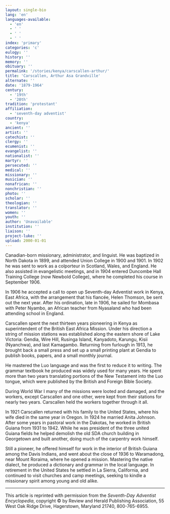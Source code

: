 ```yaml
---
layout: single-bio
lang: 'en'
languages-available:
  - 'en'
  - ' '
  - ' '
  - ' '
index: 'primary'
categories: 'c'
eulogy: ''
history: ''
memory: ''
obituary: ''
permalink: '/stories/kenya/carscallen-arthur/'
title: 'Carscallen, Arthur Asa Grandville'
alternate: ''
date: '1879-1964'
century:
  - '19th'
  - '20th'
tradition: 'protestant'
affiliation:
  - 'seventh-day adventist'
country:
  - 'kenya'
ancient: ''
artist: ''
catechist: ''
clergy: ''
ecumenist: ''
evangelist: ''
nationalist: ''
martyr: ''
persecuted: ''
medical: ''
missionary: ''
musician: ''
nonafrican: ''
nonchristian: ''
photo: ''
scholar: ''
theologian: ''
translator: ''
women: ''
youth: ''
author: 'Unavailable'
institution: ''
liaison: ''
project-luke: ''
upload: 2000-01-01
---
```



Canadian-born missionary, administrator, and linguist.  He was baptized in North Dakota in 1899, and attended Union College in 1900 and 1901.  In 1902 he was sent to work as a colporteur in Scotland, Wales, and England.  He also assisted in evangelistic meetings, and in 1904 entered Duncombe Hall Training College (now Newbold College), where he completed his course in September 1906.

In 1906 he accepted a call to open up Seventh-day Adventist work in Kenya, East Africa, with the arrangement that his fianc&eacute;e, Helen Thomson, be sent out the next year.  After his ordination, late in 1906, he sailed for Mombasa with Peter Nyambo, an African teacher from Nyasaland who had been attending school in England.

Carscallen spent the next thirteen years pioneering in Kenya as superintendent of the British East Africa Mission.  Under his direction a string of mission stations was established along the eastern shore of Lake Victoria: Gendia, Wire Hill, Rusinga Island, Kanyadoto, Karungu, Kisii (Nyanchwa), and last Kamagambo.  Returning from furlough in 1913, he brought back a small press and set up a small printing plant at Gendia to publish books, papers, and a small monthly journal.

He mastered the Luo language and was the first to reduce it to writing.  The grammar textbook he produced was widely used for many years.  He spent more than two years translating portions of the New Testament into the Luo tongue, which were published by the British and Foreign Bible Society.

During World War I many of the missions were looted and damaged, and the workers, except Carscallen and one other, were kept from their stations for nearly two years.  Carscallen held the workers together through it all.

In 1921 Carscallen returned with his family to the United States, where his wife died in the same year in Oregon.  In 1924 he married Anita Johnson.  After some years in pastoral work in the Dakotas, he worked in British Guiana from 1931 to 1942.  While he was president of the three united Guiana fields he helped demolish the old SDA church building in Georgetown and built another, doing much of the carpentry work himself.

Still a pioneer, he offered himself for work in the interior of British Guiana among the Davis Indians, and went about the close of 1936 to Waramadong, near Mount Roraima, where he opened a mission.  Mastering the native dialect, he produced a dictionary and grammar in the local language.  In retirement in the United States he settled in La Sierra, California, and continued to visit churches and camp meetings, seeking to kindle a missionary spirit among young and old alike.

---

This article is reprinted with permission from the *Seventh-Day Adventist Encyclopedia*, copyright &copy; by Review and Herald Publishing Association, 55 West Oak Ridge Drive, Hagerstown, Maryland 21740, 800-765-6955.